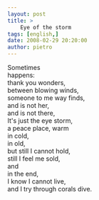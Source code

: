 ```yaml
---
layout: post
title: >
    Eye of the storm
tags: [english,]
date: 2008-02-29 20:20:00
author: pietro
---
```

Sometimes<br/>happens:<br/>thank you wonders,<br/>between blowing winds,<br/>someone to me way finds,<br/>and is not her,<br/>and is not there,<br/>It's just the eye storm,<br/>a peace place, warm<br/>in cold,<br/>in old,<br/>but still I cannot hold,<br/>still I feel me sold,<br/>and<br/>in the end,<br/>I know I cannot live,<br/>and I try through corals dive.
